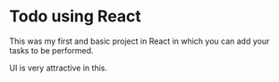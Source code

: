  #  Todo using React 

This was my first and basic project in React in which you can add your tasks to be performed.   

UI is very attractive in this.




     



















































































 


   
  





 




 





 



 




 














 



















































































